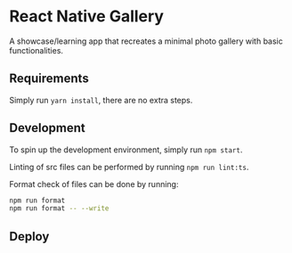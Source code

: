 # React Native Gallery

A showcase/learning app that recreates a minimal photo gallery with basic functionalities.

## Requirements

Simply run `yarn install`, there are no extra steps.

## Development

To spin up the development environment, simply run `npm start`.

Linting of src files can be performed by running `npm run lint:ts`.

Format check of files can be done by running:

```bash
npm run format
npm run format -- --write
```

## Deploy
